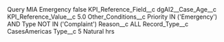 <?xml version="1.0" encoding="UTF-8"?>
<CustomMetadata xmlns="http://soap.sforce.com/2006/04/metadata" xmlns:xsi="http://www.w3.org/2001/XMLSchema-instance" xmlns:xsd="http://www.w3.org/2001/XMLSchema">
    <label>Query MIA Emergency</label>
    <protected>false</protected>
    <values>
        <field>KPI_Reference_Field__c</field>
        <value xsi:type="xsd:string">dgAI2__Case_Age__c</value>
    </values>
    <values>
        <field>KPI_Reference_Value__c</field>
        <value xsi:type="xsd:double">5.0</value>
    </values>
    <values>
        <field>Other_Conditions__c</field>
        <value xsi:type="xsd:string">Priority IN (&apos;Emergency&apos;) AND Type NOT IN (&apos;Complaint&apos;)</value>
    </values>
    <values>
        <field>Reason__c</field>
        <value xsi:type="xsd:string">ALL</value>
    </values>
    <values>
        <field>Record_Type__c</field>
        <value xsi:type="xsd:string">CasesAmericas</value>
    </values>
    <values>
        <field>Type__c</field>
        <value xsi:type="xsd:string">5 Natural hrs</value>
    </values>
</CustomMetadata>
